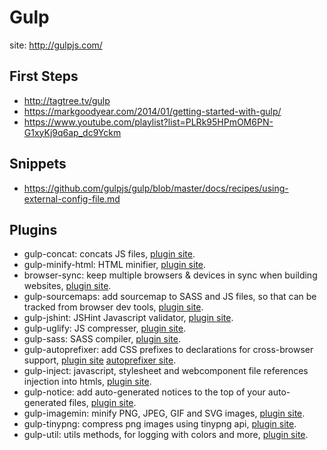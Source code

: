 # Gulp
site: http://gulpjs.com/

## First Steps
- http://tagtree.tv/gulp
- https://markgoodyear.com/2014/01/getting-started-with-gulp/
- https://www.youtube.com/playlist?list=PLRk95HPmOM6PN-G1xyKj9q6ap_dc9Yckm

## Snippets
- https://github.com/gulpjs/gulp/blob/master/docs/recipes/using-external-config-file.md

## Plugins
- gulp-concat: concats JS files, [plugin site](https://www.npmjs.com/package/gulp-concat).
- gulp-minify-html: HTML minifier, [plugin site](https://www.npmjs.com/package/gulp-minify-html).
- browser-sync: keep multiple browsers & devices in sync when building websites, [plugin site](https://www.npmjs.com/package/browser-sync).
- gulp-sourcemaps: add sourcemap to SASS and JS files, so that can be tracked from browser dev tools, [plugin site](https://github.com/floridoo/gulp-sourcemaps).
- gulp-jshint: JSHint Javascript validator, [plugin site](https://www.npmjs.com/package/gulp-jshint).
- gulp-uglify: JS compresser, [plugin site](https://www.npmjs.com/package/gulp-uglify).
- gulp-sass: SASS compiler, [plugin site](https://www.npmjs.com/package/gulp-sass).
- gulp-autoprefixer: add CSS prefixes to declarations for cross-browser support, [plugin site](https://www.npmjs.com/package/gulp-autoprefixer) [autoprefixer site](https://github.com/postcss/autoprefixer).
- gulp-inject: javascript, stylesheet and webcomponent file references injection into htmls, [plugin site](https://www.npmjs.com/package/gulp-inject).
- gulp-notice: add auto-generated notices to the top of your auto-generated files, [plugin site](https://www.npmjs.com/package/gulp-notice).
- gulp-imagemin: minify PNG, JPEG, GIF and SVG images, [plugin site](https://www.npmjs.com/package/gulp-imagemin).
- gulp-tinypng: compress png images using tinypng api, [plugin site](https://www.npmjs.com/package/gulp-tinypng).
- gulp-util: utils methods, for logging with colors and more, [plugin site](https://www.npmjs.com/package/gulp-util).
